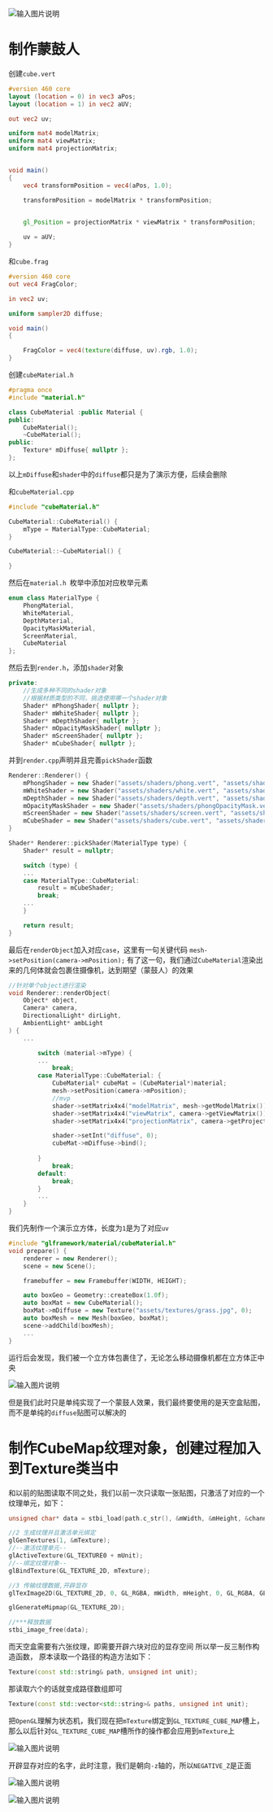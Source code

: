 ![输入图片说明](/imgs/2025-02-15/1kcIg0ADvqMmLevC.png)

# 制作蒙鼓人

创建`cube.vert`
```glsl
#version 460 core
layout (location = 0) in vec3 aPos;
layout (location = 1) in vec2 aUV;

out vec2 uv;

uniform mat4 modelMatrix;
uniform mat4 viewMatrix;
uniform mat4 projectionMatrix;


void main()
{
	vec4 transformPosition = vec4(aPos, 1.0);

	transformPosition = modelMatrix * transformPosition;


	gl_Position = projectionMatrix * viewMatrix * transformPosition;
	
	uv = aUV;
}
```
和`cube.frag`
```glsl
#version 460 core
out vec4 FragColor;

in vec2 uv;

uniform sampler2D diffuse;

void main()
{

	FragColor = vec4(texture(diffuse, uv).rgb, 1.0);
}
```
创建`cubeMaterial.h`
```cpp
#pragma once
#include "material.h"

class CubeMaterial :public Material {
public:
	CubeMaterial();
	~CubeMaterial();
public:
	Texture* mDiffuse{ nullptr };
};
```
以上`mDiffuse`和`shader`中的`diffuse`都只是为了演示方便，后续会删除

和`cubeMaterial.cpp`
```cpp
#include "cubeMaterial.h"

CubeMaterial::CubeMaterial() {
	mType = MaterialType::CubeMaterial;
}

CubeMaterial::~CubeMaterial() {

}
```
然后在`material.h `枚举中添加对应枚举元素
```cpp
enum class MaterialType {
	PhongMaterial,
	WhiteMaterial,
	DepthMaterial,
	OpacityMaskMaterial,
	ScreenMaterial,
	CubeMaterial
};
```
然后去到`render.h`，添加`shader`对象
```cpp
private:
	//生成多种不同的shader对象
	//根据材质类型的不同，挑选使用哪一个shader对象
	Shader* mPhongShader{ nullptr };
	Shader* mWhiteShader{ nullptr };
	Shader* mDepthShader{ nullptr };
	Shader* mOpacityMaskShader{ nullptr };
	Shader* mScreenShader{ nullptr };
	Shader* mCubeShader{ nullptr };
```
并到`render.cpp`声明并且完善`pickShader`函数
```cpp
Renderer::Renderer() {
	mPhongShader = new Shader("assets/shaders/phong.vert", "assets/shaders/phong.frag");
	mWhiteShader = new Shader("assets/shaders/white.vert", "assets/shaders/white.frag");
	mDepthShader = new Shader("assets/shaders/depth.vert", "assets/shaders/depth.frag");
	mOpacityMaskShader = new Shader("assets/shaders/phongOpacityMask.vert", "assets/shaders/phongOpacityMask.frag");
	mScreenShader = new Shader("assets/shaders/screen.vert", "assets/shaders/screen.frag");
	mCubeShader = new Shader("assets/shaders/cube.vert", "assets/shaders/cube.frag");
}
```
```cpp
Shader* Renderer::pickShader(MaterialType type) {
	Shader* result = nullptr;

	switch (type) {
	...
	case MaterialType::CubeMaterial:
		result = mCubeShader;
		break;
	...
	}

	return result;
}
```
最后在`renderObject`加入对应`case`，这里有一句关键代码
`mesh->setPosition(camera->mPosition);`
有了这一句，我们通过`CubeMaterial`渲染出来的几何体就会包裹住摄像机，达到期望（蒙鼓人）的效果
```cpp
//针对单个object进行渲染
void Renderer::renderObject(
	Object* object,
	Camera* camera,
	DirectionalLight* dirLight,
	AmbientLight* ambLight
) {
	...

		switch (material->mType) {
		...
			break;
		case MaterialType::CubeMaterial: {
			CubeMaterial* cubeMat = (CubeMaterial*)material;
			mesh->setPosition(camera->mPosition);
			//mvp
			shader->setMatrix4x4("modelMatrix", mesh->getModelMatrix());
			shader->setMatrix4x4("viewMatrix", camera->getViewMatrix());
			shader->setMatrix4x4("projectionMatrix", camera->getProjectionMatrix());

			shader->setInt("diffuse", 0);
			cubeMat->mDiffuse->bind();
			
		}
			break;
		default:
			break;
		}
		...
	}
}
```

我们先制作一个演示立方体，长度为`1`是为了对应`uv`
```cpp
#include "glframework/material/cubeMaterial.h"
void prepare() {
	renderer = new Renderer();
	scene = new Scene();

	framebuffer = new Framebuffer(WIDTH, HEIGHT);

	auto boxGeo = Geometry::createBox(1.0f);
	auto boxMat = new CubeMaterial();
	boxMat->mDiffuse = new Texture("assets/textures/grass.jpg", 0);
	auto boxMesh = new Mesh(boxGeo, boxMat);
	scene->addChild(boxMesh);
	...
}
```
运行后会发现，我们被一个立方体包裹住了，无论怎么移动摄像机都在立方体正中央

![输入图片说明](/imgs/2025-02-16/00b80vRcbBAnL2Vn.png)

但是我们此时只是单纯实现了一个蒙鼓人效果，我们最终要使用的是天空盒贴图，而不是单纯的`diffuse`贴图可以解决的

# 制作CubeMap纹理对象，创建过程加入到Texture类当中
和以前的贴图读取不同之处，我们以前一次只读取一张贴图，只激活了对应的一个纹理单元，如下：
```cpp
unsigned char* data = stbi_load(path.c_str(), &mWidth, &mHeight, &channels, STBI_rgb_alpha);

//2 生成纹理并且激活单元绑定
glGenTextures(1, &mTexture);
//--激活纹理单元--
glActiveTexture(GL_TEXTURE0 + mUnit);
//--绑定纹理对象--
glBindTexture(GL_TEXTURE_2D, mTexture);

//3 传输纹理数据,开辟显存
glTexImage2D(GL_TEXTURE_2D, 0, GL_RGBA, mWidth, mHeight, 0, GL_RGBA, GL_UNSIGNED_BYTE, data);

glGenerateMipmap(GL_TEXTURE_2D);

//***释放数据 
stbi_image_free(data);
```
而天空盒需要有六张纹理，即需要开辟六块对应的显存空间
所以举一反三制作构造函数，
原本读取一个路径的构造方法如下：
```cpp
Texture(const std::string& path, unsigned int unit);
```
那读取六个的话就变成路径数组即可
```cpp
Texture(const std::vector<std::string>& paths, unsigned int unit);
```

把`OpenGL`理解为状态机，我们现在把`mTexture`绑定到`GL_TEXTURE_CUBE_MAP`槽上，那么以后针对`GL_TEXTURE_CUBE_MAP`槽所作的操作都会应用到`mTexture`上

![输入图片说明](/imgs/2025-02-16/To9xsN5HNuQjlSJq.png)

开辟显存对应的名字，此时注意，我们是朝向`-z`轴的，所以`NEGATIVE_Z`是正面

![输入图片说明](/imgs/2025-02-16/R2Vg2tV8aYDwNB8E.png)

![输入图片说明](/imgs/2025-02-16/lcjjTanbL8VsN5Au.png)
<!--stackedit_data:
eyJoaXN0b3J5IjpbMTcxNDg2ODk5MywtMTk1MDIyNTE2MiwxNT
M1NTI4MzIxLC03NDU4NjQ1MzMsLTE2MjU1NTk0NDAsMTc0NTQ3
NTcxMywzMjgzODY1MywtMTM4NDU2MTgsNDQ5NjMxMDEyLDUyNz
UyNjUxNCwtMTc3NTU4NjU3NSwyMjc0NzcxMDFdfQ==
-->
